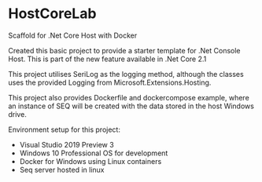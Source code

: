 # HostCoreLab
Scaffold for .Net Core Host with Docker

Created this basic project to provide a starter template for .Net Console Host.  This is part of the new feature available in .Net Core 2.1

This project utilises SeriLog as the logging method, although the classes uses the provided Logging from Microsoft.Extensions.Hosting.

This project also provides Dockerfile and dockercompose example, where an instance of SEQ will be created with the data stored in the host Windows drive.

Environment setup for this project:
- Visual Studio 2019 Preview 3
- Windows 10 Professional OS for development
- Docker for Windows using Linux containers
- Seq server hosted in linux
